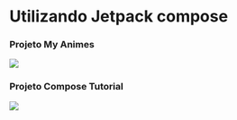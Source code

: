 # Utilizando Jetpack compose

### Projeto My Animes

![](https://github.com/davif10/jetpack_compose_kotlin/blob/main/myanimes.gif)

### Projeto Compose Tutorial

![](https://github.com/davif10/jetpack_compose_kotlin/blob/main/compose_tutorial.gif)



